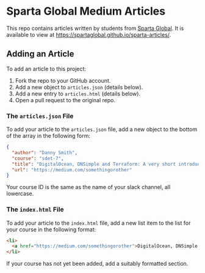 # Sparta Global Medium Articles

This repo contains articles written by students from [Sparta Global](http://spartaglobal.com). It is available to view at https://spartaglobal.github.io/sparta-articles/. 

## Adding an Article

To add an article to this project:

1. Fork the repo to your GitHub account.
2. Add a new object to `articles.json` (details below).
3. Add a new entry to `articles.html` (details below).
4. Open a pull request to the original repo.

### The `articles.json` File

To add your article to the `articles.json` file, add a new object to the bottom of the array in the following form:

```json
{
  "author": "Danny Smith",
  "course": "sdet-7",
  "title": "DigitalOcean, DNSimple and Terraform: A very short introduction",
  "url": "https://medium.com/somethingorother"
}
```

Your course ID is the same as the name of your slack channel, all lowercase.

### The `index.html` File

To add your article to the `index.html` file, add a new list item to the list for your course in the following format:

```html
<li>
  <a href="https://medium.com/somethingorother">DigitalOcean, DNSimple and Terraform: A very short introduction</a> by <i>Danny Smith</i>
</li>
```

If your course has not yet been added, add a suitably formatted section.
